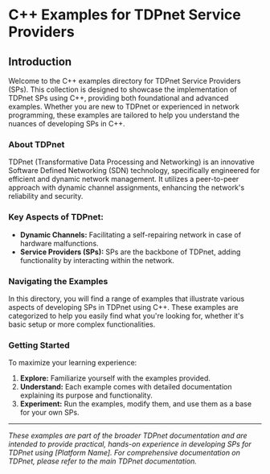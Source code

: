 # C++  Examples for TDPnet Service Providers

## Introduction

Welcome to the C++ examples directory for TDPnet Service Providers (SPs). This collection is designed to showcase the implementation of TDPnet SPs using C++, providing both foundational and advanced examples. Whether you are new to TDPnet or experienced in network programming, these examples are tailored to help you understand the nuances of developing SPs in C++.

### About TDPnet

TDPnet (Transformative Data Processing and Networking) is an innovative Software Defined Networking (SDN) technology, specifically engineered for efficient and dynamic network management. It utilizes a peer-to-peer approach with dynamic channel assignments, enhancing the network's reliability and security.

### Key Aspects of TDPnet:

- **Dynamic Channels:** Facilitating a self-repairing network in case of hardware malfunctions.
- **Service Providers (SPs):** SPs are the backbone of TDPnet, adding functionality by interacting within the network.


### Navigating the Examples

In this directory, you will find a range of examples that illustrate various aspects of developing SPs in TDPnet using C++. These examples are categorized to help you easily find what you're looking for, whether it's basic setup or more complex functionalities.

### Getting Started

To maximize your learning experience:

1. **Explore:** Familiarize yourself with the examples provided.
2. **Understand:** Each example comes with detailed documentation explaining its purpose and functionality.
3. **Experiment:** Run the examples, modify them, and use them as a base for your own SPs.

---

*These examples are part of the broader TDPnet documentation and are intended to provide practical, hands-on experience in developing SPs for TDPnet using [Platform Name]. For comprehensive documentation on TDPnet, please refer to the main TDPnet documentation.*
